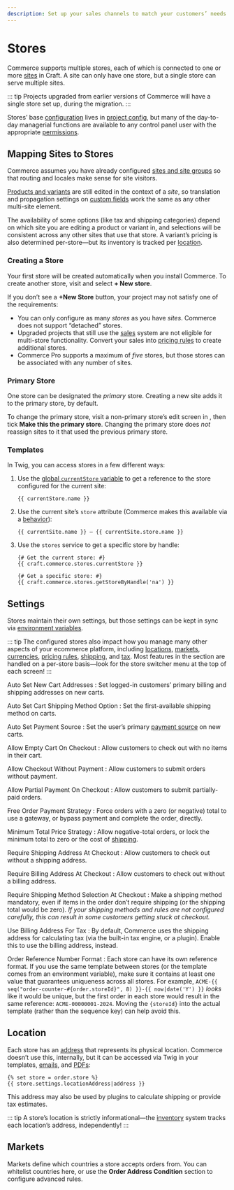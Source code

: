 ```yaml
---
description: Set up your sales channels to match your customers’ needs and locations.
---
```


# Stores

Commerce supports multiple stores, each of which is connected to one or more [sites](/5.x/system/sites.md) in Craft. A site can only have one store, but a single store can serve multiple sites.

::: tip
Projects upgraded from earlier versions of Commerce will have a single store set up, during the migration.
:::

Stores’ base [configuration](#settings) lives in [project config](/5.x/system/project-config.md), but many of the day-to-day managerial functions are available to any control panel user with the appropriate [permissions](../reference/permissions.md).

## Mapping Sites to Stores

Commerce assumes you have already configured [sites and site groups](/5.x/system/sites.md) so that routing and locales make sense for site visitors.

[Products and variants](products-variants.md) are still edited in the context of a _site_, so translation and propagation settings on [custom fields](/5.x/system/fields.md) work the same as any other multi-site element.

The availability of some options (like tax and shipping categories) depend on which site you are editing a product or variant in, and selections will be consistent across any other sites that use that store. A variant’s pricing is also determined per-store—but its inventory is tracked per [location](inventory.md).

### Creating a Store

Your first store will be created automatically when you install Commerce. To create another store, visit <Journey path="Commerce, System Settings, Stores" /> and select **+ New store**.

If you don’t see a **+New Store** button, your project may not satisfy one of the requirements:

- You can only configure as many _stores_ as you have _sites_. Commerce does not support “detached” stores.
- Upgraded projects that still use the [sales](sales.md) system are not eligible for multi-store functionality. Convert your sales into [pricing rules](pricing-rules.md) to create additional stores.
- Commerce Pro supports a maximum of _five_ stores, but those stores can be associated with any number of sites.

### Primary Store

One store can be designated the _primary_ store. Creating a new site adds it to the primary store, by default.

To change the primary store, visit a non-primary store’s edit screen in <Journey path="Commerce, System Settings, Stores" />, then tick **Make this the primary store**. Changing the primary store does _not_ reassign sites to it that used the previous primary store.

### Templates

In Twig, you can access stores in a few different ways:

1. Use the [global `currentStore` variable](../reference/twig.md#currentstore) to get a reference to the store configured for the current site:

    ```twig
    {{ currentStore.name }}
    ```

2. Use the current site’s `store` attribute (Commerce makes this available via a [behavior](/5.x/extend/behaviors.md)):

    ```twig
    {{ currentSite.name }} — {{ currentSite.store.name }}
    ```

3. Use the `stores` service to get a specific store by handle:

    ```twig
    {# Get the current store: #}
    {{ craft.commerce.stores.currentStore }}

    {# Get a specific store: #}
    {{ craft.commerce.stores.getStoreByHandle('na') }}
    ```

## Settings

Stores maintain their own settings, but those settings can be kept in sync via [environment variables](/5.x/configure.md#env).

::: tip
The configured stores also impact how you manage many other aspects of your ecommerce platform, including [locations](inventory.md), [markets](#markets), [currencies](currencies.md), [pricing rules](pricing-rules.md), [shipping](shipping.md), and [tax](tax.md). Most features in the <Journey path="Commerce, Store Management" /> section are handled on a per-store basis—look for the store switcher menu at the top of each screen!
:::

Auto Set New Cart Addresses
:   Set logged-in customers’ primary billing and shipping addresses on new carts.

Auto Set Cart Shipping Method Option
:   Set the first-available shipping method on carts.

Auto Set Payment Source
:   Set the user’s primary [payment source](../development/saving-payment-sources.md) on new carts.

Allow Empty Cart On Checkout
:   Allow customers to check out with no items in their cart.

Allow Checkout Without Payment
:   Allow customers to submit orders without payment.

Allow Partial Payment On Checkout
:   Allow customers to submit partially-paid orders.

Free Order Payment Strategy
:   Force orders with a zero (or negative) total to use a gateway, or bypass payment and complete the order, directly.

Minimum Total Price Strategy
:   Allow negative-total orders, or lock the minimum total to zero or the cost of [shipping](shipping.md).

Require Shipping Address At Checkout
:   Allow customers to check out without a shipping address.

Require Billing Address At Checkout
:   Allow customers to check out without a billing address.

Require Shipping Method Selection At Checkout
:   Make a shipping method mandatory, even if items in the order don’t require shipping (or the shipping total would be zero). _If your shipping methods and rules are not configured carefully, this can result in some customers getting stuck at checkout._

Use Billing Address For Tax
:   By default, Commerce uses the shipping address for calculating tax (via the built-in tax engine, or a plugin). Enable this to use the billing address, instead.

Order Reference Number Format
:   Each store can have its own reference format. If you use the same template between stores (or the template comes from an environment variable), make sure it contains at least one value that guarantees uniqueness across all stores. For example, `ACME-{{ seq("order-counter-#{order.storeId}", 8) }}-{{ now|date('Y') }}` _looks_ like it would be unique, but the first order in each store would result in the same reference: `ACME-00000001-2024`. Moving the `{storeId}` into the actual template (rather than the sequence key) can help avoid this.

## Location

Each store has an [address](addresses.md) that represents its physical location. Commerce doesn’t use this, internally, but it can be accessed via Twig in your templates, [emails](emails.md), and [PDFs](pdfs.md):

```twig
{% set store = order.store %}
{{ store.settings.locationAddress|address }}
```

This address may also be used by plugins to calculate shipping or provide tax estimates.

::: tip
A store’s location is strictly informational—the [inventory](inventory.md) system tracks each location’s address, independently!
:::

## Markets

Markets define which countries a store accepts orders from. You can whitelist countries here, or use the **Order Address Condition** section to configure advanced rules.
